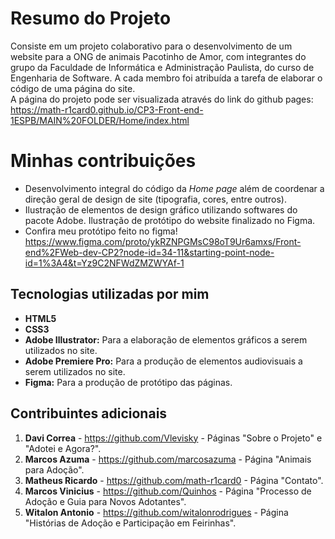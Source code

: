 # Resumo do Projeto

Consiste em um projeto colaborativo para o desenvolvimento de um website para a ONG de animais Pacotinho de Amor, com integrantes do grupo da Faculdade de Informática e Administração Paulista, do curso de Engenharia de Software. A cada membro foi atribuída a tarefa de elaborar o código de uma página do site. <br> A página do projeto pode ser visualizada através do link do github pages: <br/> https://math-r1card0.github.io/CP3-Front-end-1ESPB/MAIN%20FOLDER/Home/index.html

# Minhas contribuições

- Desenvolvimento integral do código da *Home page* além de coordenar a direção geral de design de site (tipografia, cores, entre outros). 
- Ilustração de elementos de design gráfico utilizando softwares do pacote Adobe. Ilustração de protótipo do website finalizado no Figma.
- Confira meu protótipo feito no figma! https://www.figma.com/proto/ykRZNPGMsC98oT9Ur6amxs/Front-end%2FWeb-dev-CP2?node-id=34-11&starting-point-node-id=1%3A4&t=Yz9C2NFWdZMZWYAf-1

## Tecnologias utilizadas por mim

- **HTML5**
- **CSS3**
- **Adobe Illustrator:** Para a elaboração de elementos gráficos a serem utilizados no site.
- **Adobe Premiere Pro:** Para a produção de elementos audiovisuais a serem utilizados no site.
- **Figma:** Para a produção de protótipo das páginas.

## Contribuintes adicionais

1. **Davi Correa** - https://github.com/Vlevisky - Páginas "Sobre o Projeto" e "Adotei e Agora?".
2. **Marcos Azuma** - https://github.com/marcosazuma - Página "Animais para Adoção".
3. **Matheus Ricardo** - https://github.com/math-r1card0 - Página "Contato".
4. **Marcos Vinicius** - https://github.com/Quinhos - Página "Processo de Adoção e Guia para Novos Adotantes".
5. **Witalon Antonio** - https://github.com/witalonrodrigues - Página "Histórias de Adoção e Participação em Feirinhas".
